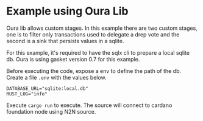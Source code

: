 # Example using Oura Lib

Oura lib allows custom stages. In this example there are two custom stages, one is to filter only transactions used to delegate a drep vote and the second is a sink that persists values in a sqlite.

For this example, it's required to have the sqlx cli to prepare a local sqlite db. Oura is using gasket version 0.7 for this example.

Before executing the code, expose a env to define the path of the db. Create a file `.env` with the values below.

```.env
DATABASE_URL="sqlite:local.db"
RUST_LOG="info"
```

Execute `cargo run` to execute. The source will connect to cardano foundation node using N2N source.